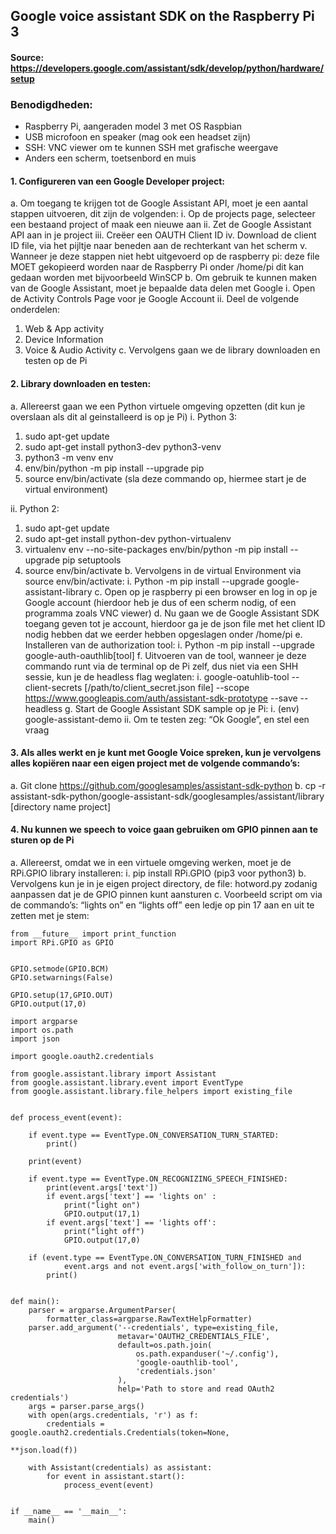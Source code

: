 ## Google voice assistant SDK on the Raspberry Pi 3
#### Source: https://developers.google.com/assistant/sdk/develop/python/hardware/setup
### Benodigdheden:
-	Raspberry Pi, aangeraden model 3 met OS Raspbian
-	USB microfoon en speaker (mag ook een headset zijn)
-	SSH: VNC viewer om te kunnen SSH met grafische weergave
-	Anders een scherm, toetsenbord en muis

#### 1.	Configureren van een Google Developer project:
a.	Om toegang te krijgen tot de Google Assistant API, moet je een aantal stappen uitvoeren, dit zijn de volgenden:
i.	Op de projects page, selecteer een bestaand project of maak een nieuwe aan
ii.	Zet de Google Assistant API aan in je project
iii.	Creëer een OAUTH Client ID
iv.	Download de client ID file, via het pijltje naar beneden aan de rechterkant van het scherm
v.	Wanneer je deze stappen niet hebt uitgevoerd op de raspberry pi: 
deze file MOET gekopieerd worden naar de Raspberry Pi onder /home/pi 
dit kan gedaan worden met bijvoorbeeld WinSCP
b.	Om gebruik te kunnen maken van de Google Assistant, moet je bepaalde data delen met Google
i.	Open de Activity Controls Page voor je Google Account
ii.	Deel de volgende onderdelen: 
1.	Web & App activity
2.	Device Information
3.	Voice & Audio Activity
c.	Vervolgens gaan we de library downloaden en testen op de Pi

#### 2.	Library downloaden en testen:
a.	Allereerst gaan we een Python virtuele omgeving opzetten (dit kun je overslaan als dit al geinstalleerd is op je Pi)
i.	Python 3:
1.	sudo apt-get update
2.	sudo apt-get install python3-dev python3-venv
3.	python3 -m venv env
4.	env/bin/python -m pip install --upgrade pip 
5.	source env/bin/activate   (sla deze commando op, hiermee start je de virtual environment)




ii.	Python 2:
1.	sudo apt-get update
2.	sudo apt-get install python-dev python-virtualenv
3.	virtualenv env --no-site-packages env/bin/python -m pip install --upgrade pip setuptools 
4.	source env/bin/activate
b.	Vervolgens in de virtual Environment via source env/bin/activate:
i.	Python -m pip install --upgrade google-assistant-library 
c.	Open op je raspberry pi een browser en log in op je Google account (hierdoor heb je dus of een scherm nodig, of een programma zoals VNC viewer)
d.	Nu gaan we de Google Assistant SDK toegang geven tot je account, hierdoor ga je de json file met het client ID nodig hebben dat we eerder hebben opgeslagen onder /home/pi
e.	Installeren van de authorization tool:
i.	Python -m pip install --upgrade google-auth-oauthlib[tool]
f.	Uitvoeren van de tool, wanneer je deze commando runt via de terminal op de Pi zelf, dus niet via een SHH sessie, kun je de headless flag weglaten:
i.	google-oatuhlib-tool --client-secrets [/path/to/client_secret.json file] --scope https://www.googleapis.com/auth/assistant-sdk-prototype --save --headless 
g.	Start de Google Assistant SDK sample op je Pi:
i.	(env) google-assistant-demo
ii.	Om te testen zeg: “Ok Google”, en stel een vraag

#### 3.	Als alles werkt en je kunt met Google Voice spreken, kun je vervolgens alles kopiëren naar een eigen project met de volgende commando’s:
a.	Git clone https://github.com/googlesamples/assistant-sdk-python
b.	cp -r assistant-sdk-python/google-assistant-sdk/googlesamples/assistant/library [directory name project]

#### 4.	Nu kunnen we speech to voice gaan gebruiken om GPIO pinnen aan te sturen op de Pi
a.	Allereerst, omdat we in een virtuele omgeving werken, moet je de RPi.GPIO library installeren:
i.	pip install RPi.GPIO (pip3 voor python3)
b.	Vervolgens kun je in je eigen project directory, de file: hotword.py zodanig aanpassen dat je de GPIO pinnen kunt aansturen
c.	Voorbeeld script om via de commando’s: “lights on” en “lights off” een ledje op pin 17 aan en uit te zetten met je stem:


```
from __future__ import print_function
import RPi.GPIO as GPIO


GPIO.setmode(GPIO.BCM)
GPIO.setwarnings(False)

GPIO.setup(17,GPIO.OUT)
GPIO.output(17,0)

import argparse
import os.path
import json

import google.oauth2.credentials

from google.assistant.library import Assistant
from google.assistant.library.event import EventType
from google.assistant.library.file_helpers import existing_file


def process_event(event):
    
    if event.type == EventType.ON_CONVERSATION_TURN_STARTED:
        print()

    print(event)
    
    if event.type == EventType.ON_RECOGNIZING_SPEECH_FINISHED:
        print(event.args['text'])
        if event.args['text'] == 'lights on' :
            print("light on")
            GPIO.output(17,1)
        if event.args['text'] == 'lights off':
            print("light off")
            GPIO.output(17,0)        
    
    if (event.type == EventType.ON_CONVERSATION_TURN_FINISHED and
            event.args and not event.args['with_follow_on_turn']):
        print()


def main():
    parser = argparse.ArgumentParser(
        formatter_class=argparse.RawTextHelpFormatter)
    parser.add_argument('--credentials', type=existing_file,
                        metavar='OAUTH2_CREDENTIALS_FILE',
                        default=os.path.join(
                            os.path.expanduser('~/.config'),
                            'google-oauthlib-tool',
                            'credentials.json'
                        ),
                        help='Path to store and read OAuth2 credentials')
    args = parser.parse_args()
    with open(args.credentials, 'r') as f:
        credentials = google.oauth2.credentials.Credentials(token=None,
                                                            **json.load(f))

    with Assistant(credentials) as assistant:
        for event in assistant.start():
            process_event(event)


if __name__ == '__main__':
    main()


 
 
 ```


